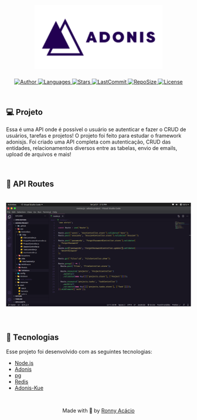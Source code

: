 <h1 align="center">
  <img alt="AdonisApi" title="#delicinha" src=".github/adonis.svg" width="350px" />
</h1>

<p align="center">
  <a href="https://github.com/ronnyacacio">
    <img alt="Author" src="https://img.shields.io/badge/author-ronnyacacio-241952?style=flat-square">
  </a>

  <a href="#">
    <img alt="Languages" src="https://img.shields.io/github/languages/count/ronnyacacio/adonis-api?color=241952&style=flat-square">
  </a>

  <a href="https://github.com/ronnyacacio/adonis-api/stargazers">
    <img alt="Stars" src="https://img.shields.io/github/stars/ronnyacacio/adonis-api?color=241952&style=flat-square">
  </a>

  <a href="https://github.com/ronnyacacio/adonis-api/commits/master">
    <img alt="LastCommit" src="https://img.shields.io/github/last-commit/ronnyacacio/adonis-api?color=241952&style=flat-square">
  </a>

  <a href="#">
    <img alt="RepoSize" src="https://img.shields.io/github/repo-size/ronnyacacio/adonis-api?color=241952&style=flat-square">
  </a>

  <a href="https://github.com/ronnyacacio/discord-clone/blob/master/LICENSE.md">
    <img alt="License" src="https://img.shields.io/badge/license-MIT-brightgreen?color=241952&style=flat-square">
  </a>
</p>

<br />

## 💻 Projeto

Essa é uma API onde é possível o usuário se autenticar e fazer o CRUD de usuários, tarefas e projetos!
O projeto foi feito para estudar o framework adonisjs. Foi criado uma API completa com autenticação, CRUD das entidades, relacionamentos diversos entre as tabelas, envio de emails, upload de arquivos e mais!

<br />

## 🔨 API Routes

<h1 align="center">
    <img src=".github/api.png" />
</h1>

<br />

## 🚀 Tecnologias

Esse projeto foi desenvolvido com as seguintes tecnologias:

- [Node.js](https://nodejs.org/en/)
- [Adonis](https://adonisjs.com/)
- [pg](https://github.com/brianc/node-postgres)
- [Redis](https://redis.io/)
- [Adonis-Kue](https://github.com/nrempel/adonis-kue)

<br />

<p align="center">
  Made with 💜 by <a href="https://www.linkedin.com/in/ronnyacacio/"> Ronny Acácio </a>
</p>
